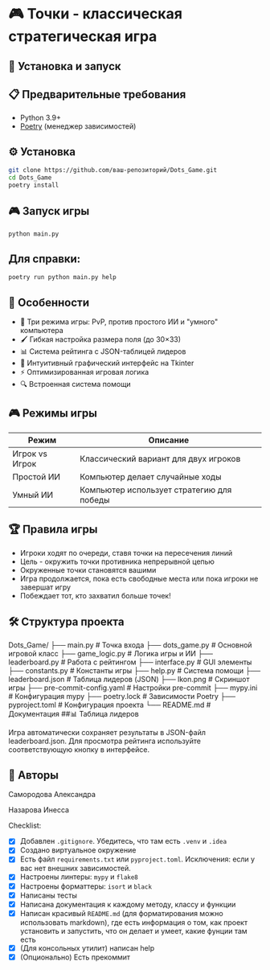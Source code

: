 # 🎮 Точки - классическая стратегическая игра

## 🚀 Установка и запуск

## 📋 Предварительные требования
- Python 3.9+
- [Poetry](https://python-poetry.org/docs/#installation) (менеджер зависимостей)

## ⚙️ Установка
```bash
git clone https://github.com/ваш-репозиторий/Dots_Game.git
cd Dots_Game
poetry install
```

## 🎮 Запуск игры
```bash
python main.py
```

## Для справки:

```bash
poetry run python main.py help
```

## 🌟 Особенности

- 🎯 Три режима игры: PvP, против простого ИИ и "умного" компьютера
- 🖌️ Гибкая настройка размера поля (до 30×33)
- 📊 Система рейтинга с JSON-таблицей лидеров
- 🎨 Интуитивный графический интерфейс на Tkinter
- ⚡ Оптимизированная игровая логика
- 🔍 Встроенная система помощи

## 🎮 Режимы игры

| Режим           | Описание                                           |
|-----------------|----------------------------------------------------|
| Игрок vs Игрок  | Классический вариант для двух игроков              |
| Простой ИИ      | Компьютер делает случайные ходы                    |
| Умный ИИ        | Компьютер использует стратегию для победы          |

## 🏆 Правила игры
- Игроки ходят по очереди, ставя точки на пересечения линий
- Цель - окружить точки противника непрерывной цепью
- Окруженные точки становятся вашими
- Игра продолжается, пока есть свободные места или пока игроки не завершат игру
- Побеждает тот, кто захватил больше точек!

## 🛠️ Структура проекта
Dots_Game/
├── main.py                 # Точка входа
├── dots_game.py            # Основной игровой класс
├── game_logic.py           # Логика игры и ИИ
├── leaderboard.py          # Работа с рейтингом
├── interface.py            # GUI элементы
├── constants.py            # Константы игры
├── help.py                 # Система помощи
├── leaderboard.json        # Таблица лидеров (JSON)
├── lkon.png                # Скриншот игры
├── pre-commit-config.yaml  # Настройки pre-commit
├── mypy.ini                # Конфигурация mypy
├── poetry.lock             # Зависимости Poetry
├── pyproject.toml          # Конфигурация проекта
└── README.md               # Документация
##📊 Таблица лидеров

Игра автоматически сохраняет результаты в JSON-файл leaderboard.json.
Для просмотра рейтинга используйте соответствующую кнопку в интерфейсе.

## 👥 Авторы
Самородова Александра

Назарова Инесса

Checklist:
- [x] Добавлен `.gitignore`. Убедитесь, что там есть `.venv` и `.idea`
- [x] Создано виртуальное окружение
- [x] Есть файл `requirements.txt` или `pyproject.toml`. Исключения: если у вас нет внешних зависимостей.
- [x] Настроены линтеры: `mypy` и `flake8`
- [x] Настроены форматтеры: `isort` и `black`
- [x] Написаны тесты
- [x] Написана документация к каждому методу, классу и функции
- [x] Написан красивый `README.md` (для форматирования можно использовать markdown), где есть информация о том, как проект установить и запустить, что он делает  и умеет, какие фунции там есть
- [x] (Для консольных утилит) написан help
- [x] (Опционально) Есть прекоммит
